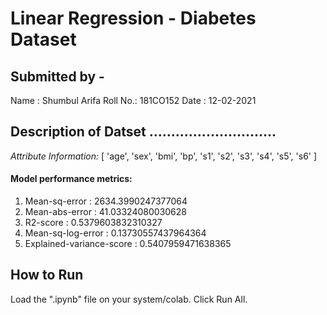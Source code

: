 # Linear Regression - Diabetes Dataset

## Submitted by - 
Name : Shumbul Arifa
Roll No.: 181CO152
Date : 12-02-2021

## Description of Datset  .............................

*Attribute Information:*
[
  'age',
  'sex',
  'bmi',
  'bp',
  's1',
  's2',
  's3',
  's4',
  's5',
  's6'
]


#### Model performance metrics:
 1. Mean-sq-error            : 2634.3990247377064
 2. Mean-abs-error           : 41.03324080030628
 3. R2-score                 : 0.5379603832310327
 4. Mean-sq-log-error        : 0.13730557437964364
 5. Explained-variance-score : 0.5407959471638365


## How to Run
Load the ".ipynb" file on your system/colab. Click Run All.
